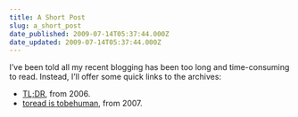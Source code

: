 ```yaml
---
title: A Short Post
slug: a_short_post
date_published: 2009-07-14T05:37:44.000Z
date_updated: 2009-07-14T05:37:44.000Z
---
```


I’ve been told all my recent blogging has been too long and time-consuming to read. Instead, I’ll offer some quick links to the archives:

- [TL;DR](/2006/11/tldr.html), from 2006.
- [toread is tobehuman](/2007/07/toread-is-tobehuman.html), from 2007.
